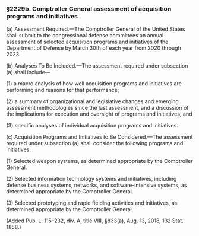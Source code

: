 ### §2229b. Comptroller General assessment of acquisition programs and initiatives ###

(a) Assessment Required.—The Comptroller General of the United States shall submit to the congressional defense committees an annual assessment of selected acquisition programs and initiatives of the Department of Defense by March 30th of each year from 2020 through 2023.

(b) Analyses To Be Included.—The assessment required under subsection (a) shall include—

(1) a macro analysis of how well acquisition programs and initiatives are performing and reasons for that performance;

(2) a summary of organizational and legislative changes and emerging assessment methodologies since the last assessment, and a discussion of the implications for execution and oversight of programs and initiatives; and

(3) specific analyses of individual acquisition programs and initiatives.

(c) Acquisition Programs and Initiatives to Be Considered.—The assessment required under subsection (a) shall consider the following programs and initiatives:

(1) Selected weapon systems, as determined appropriate by the Comptroller General.

(2) Selected information technology systems and initiatives, including defense business systems, networks, and software-intensive systems, as determined appropriate by the Comptroller General.

(3) Selected prototyping and rapid fielding activities and initiatives, as determined appropriate by the Comptroller General.

(Added Pub. L. 115–232, div. A, title VIII, §833(a), Aug. 13, 2018, 132 Stat. 1858.)